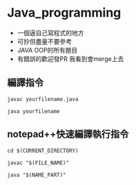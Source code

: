 # Java_programming
- 一個逼自己寫程式的地方
- 可抄但盡量不要參考
- JAVA OOP的所有題目
- 有錯誤的歡迎發PR 我看到會merge上去
## 編譯指令
```
javac yourfilename.java

java yourfilename 
```
## notepad++快速編譯執行指令

```
cd $(CURRENT_DIRECTORY)

javac "$(FILE_NAME)"

java "$(NAME_PART)"
```
